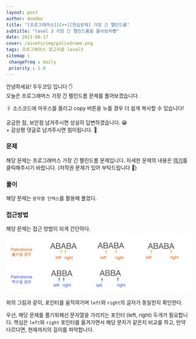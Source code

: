 ```yaml
---
layout: post
author: doodoo
title: "[프로그래머스][C++][연습문제] 가장 긴 팰린드롬"
subtitle: "level 3 가장 긴 팰린드롬을 풀어보자😎"
date: 2021-08-17
cover: /assets/img/palindrome.png
tags: 프로그래머스 알고리즘 level3
sitemap :
 changefreq : daily
 priority : 1.0
---
```

안녕하세요! <span class="doodoo">두두코딩</span> 입니다 ✋ <br>
오늘은 프로그래머스 가장 긴 팰린드롬 문제를 풀어보겠습니다.

🖇 소스코드에 마우스를 올리고 <span class="tip">copy</span> 버튼을 누를 경우 더 쉽게 복사할 수 있습니다!

궁금한 점, 보안점 남겨주시면 성실히 답변하겠습니다. 😁 <br>
\+ 감상평 댓글로 남겨주시면 힘이됩니다. 🙇

### 문제
해당 문제는 프로그래머스 가장 긴 펠린드롬 문제입니다. 자세한 문제의 내용은 [여기](https://programmers.co.kr/learn/courses/30/lessons/12904#)를 클릭해주시기 바랍니다. (저작권 문제가 있어 부탁드립니다 🙇)

### 풀이
해당 문제는 `문자열 인덱스`를 활용해 풀었다.

### 접근방법
해당 문제는 접근 방법이 되게 간단하다.

![palindrome](/assets/img/palindrome.png)

위의 그림과 같이, 포인터를 움직여가며 `left`와 `right`의 글자가 동일한지 확인한다. 




우선, 해당 문제를 풀기위해선 문자열을 가리키는 포인터 (left, right) 두개가 필요합니다. 핵심은 `left`와 `right` 포인터를 옮겨가면서 해당 문자가 같은지 비교를 하고, 만약 다르다면, 현재까지의 길이를 파악합니다.

